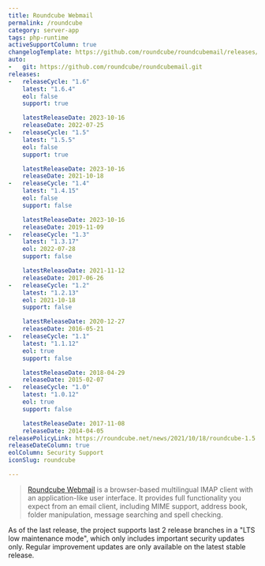 ```yaml
---
title: Roundcube Webmail
permalink: /roundcube
category: server-app
tags: php-runtime
activeSupportColumn: true
changelogTemplate: https://github.com/roundcube/roundcubemail/releases/tag/__LATEST__
auto:
-   git: https://github.com/roundcube/roundcubemail.git
releases:
-   releaseCycle: "1.6"
    latest: "1.6.4"
    eol: false
    support: true

    latestReleaseDate: 2023-10-16
    releaseDate: 2022-07-25
-   releaseCycle: "1.5"
    latest: "1.5.5"
    eol: false
    support: true

    latestReleaseDate: 2023-10-16
    releaseDate: 2021-10-18
-   releaseCycle: "1.4"
    latest: "1.4.15"
    eol: false
    support: false

    latestReleaseDate: 2023-10-16
    releaseDate: 2019-11-09
-   releaseCycle: "1.3"
    latest: "1.3.17"
    eol: 2022-07-28
    support: false

    latestReleaseDate: 2021-11-12
    releaseDate: 2017-06-26
-   releaseCycle: "1.2"
    latest: "1.2.13"
    eol: 2021-10-18
    support: false

    latestReleaseDate: 2020-12-27
    releaseDate: 2016-05-21
-   releaseCycle: "1.1"
    latest: "1.1.12"
    eol: true
    support: false

    latestReleaseDate: 2018-04-29
    releaseDate: 2015-02-07
-   releaseCycle: "1.0"
    latest: "1.0.12"
    eol: true
    support: false

    latestReleaseDate: 2017-11-08
    releaseDate: 2014-04-05
releasePolicyLink: https://roundcube.net/news/2021/10/18/roundcube-1.5.0-released
releaseDateColumn: true
eolColumn: Security Support
iconSlug: roundcube

---
```


> [Roundcube Webmail](https://roundcube.net/) is a browser-based multilingual IMAP client with an application-like user interface.
> It provides full functionality you expect from an email client, including MIME support, address book, folder manipulation, message searching and spell checking.

As of the last release, the project supports last 2 release branches in a "LTS low maintenance mode", which only includes important security updates only. Regular improvement updates are only available on the latest stable release.

